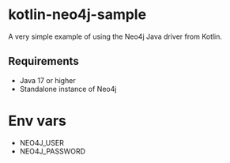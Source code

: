 # kotlin-neo4j-sample

A very simple example of using the Neo4j Java driver from Kotlin. 

## Requirements

- Java 17 or higher
- Standalone instance of Neo4j

# Env vars

- NEO4J_USER
- NEO4J_PASSWORD 
